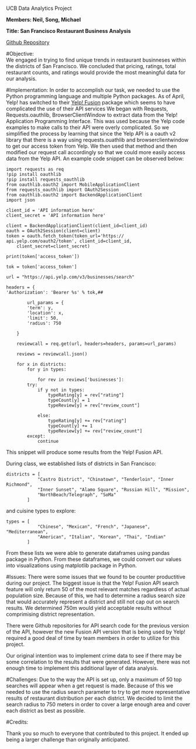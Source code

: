 #
UCB Data Analytics Project

**Members: Neil, Song, Michael**

**Title: San Francisco Restaurant Business Analysis**

[Github Repository](https://github.com/nvodoor/RBA)

#Objective:  
We engaged in trying to find unique trends
in restaurant businneses within the districts of San
Francisco.  We concluded that pricing, ratings, total
restaurant counts, and ratings would provide the most 
meaningful data for our analysis.

#Implementation: 
In order to accomplish our task, we needed to use the Python programming language and multiple Python packages.  As of April, Yelp! has switched to their [Yelp! Fusion](https://www.yelp.com/fusion) package which seems to have complicated the use of their API services We began with Requests, Requests.oauthlib, BrowserClientWindow to extract data from the Yelp! Application Programming Interface.  This was used because the Yelp code examples to make calls to their API were overly complicated.  So we simplified the process by learning that since the Yelp API is a oauth v2 library that there is a way using requests.ouathlib and browserclientwindow to get our access token from Yelp.  We then used that method and then modified our request call accordingly so that we could more easily access data from the Yelp API.  An example code snippet can be observed below:

	import requests as req
	!pip install oauthlib
	!pip install requests_oauthlib
	from oauthlib.oauth2 import MobileApplicationClient
	from requests_oauthlib import OAuth2Session
	from oauthlib.oauth2 import BackendApplicationClient
	import json

	client_id = 'API information here'
	client_secret =	'API information here'

	client = BackendApplicationClient(client_id=client_id)
	oauth = OAuth2Session(client=client)
	token = oauth.fetch_token(token_url='https://	api.yelp.com/oauth2/token', client_id=client_id,
        client_secret=client_secret)

	print(token['access_token'])

	tok = token['access_token']

	url = "https://api.yelp.com/v3/businesses/search"

	headers = {
    'Authorization': 'Bearer %s' % tok,##
    
            url_params = {
            'term': y,
            'location': x,
            'limit': 50,
            'radius': 750
            
        }
        
        reviewcall = req.get(url, headers=headers, params=url_params)
        
        reviews = reviewcall.json()
        
        for x in districts:
    		for y in types:
        
                for rev in reviews['businesses']:
            try:
                if y not in types:
                    typeRating[y] = rev["rating"]
                    typeCount[y] = 1
                    typeReview[y] = rev["review_count"]
                    
                else:
                    typeRating[y] += rev["rating"]
                    typeCount[y] += 1
                    typeReview[y] += rev["review_count"]
            except:
                continue
                
                
                
This snippet will produce some results from the Yelp! Fusion API.

During class, we established lists of districts in San Francisco:

	districts = [
                "Castro District", "Chinatown", "Tenderloin", "Inner Richmond", 
                "Inner Sunset", "Alamo Square", "Russian Hill", "Mission", 
                "NorthBeach/Telegraph", "SoMa"
            ]
            
and cuisine types to explore:

	types = [
                "Chinese", "Mexican", "French", "Japanese", "Mediterranean", 
                "American", "Italian", "Korean", "Thai", "Indian"
            ]
            
From these lists we were able to generate dataframes using pandas package in Python.  From these dataframes, we could convert our values into visualizations using matplotlib package in Python.
            
#Issues:
There were some issues that we found to be counter productitive during our project.  The biggest issue is that the Yelp! Fusion API search feature will only return 50 of the most relevant matches regardless of actual population size.  Because of this, we had to determine a radius search size that would accurately represent a district and still not cap out on search results.  We determined 750m would yield acceptable results without comprimising district representation.

There were Github repositories for API search code for the previous version of the API, however the new Fusion API version that is being used by Yelp! required a good deal of time by team members in order to utilize for this project.  

Our original intention was to implement crime data to see if there may be some correlation to the results that were generated.  However, there was not enough time to implement this additional layer of data analysis.  

#Challenges:
Due to the way the API is set up, only a maximum of 50 top searches will appear when a get request is made.  Because of this we needed to use the radius search parameter to try to get more representative results of restaurant distribution per each district.  We decided to limit the search radius to 750 meters in order to cover a large enough area and cover each district as best as possible.  

#Credits:

Thank you so much to everyone that contributed to this project.  It ended up being a larger challenge than originally anticipated.  



